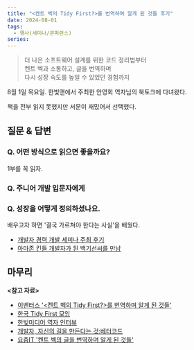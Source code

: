 ```yaml
---
title: "<켄트 벡의 Tidy First?>를 번역하며 알게 된 것들 후기"
date: 2024-08-01
tags:
  - 행사(세미나/콘퍼런스)
series: 
---
```


> 더 나은 소프트웨어 설계를 위한 코드 정리법부터 <br>
> 켄트 벡과 소통하고, 글을 번역하며 <br>
> 다시 성장 속도를 높일 수 있었던 경험까지

8월 1일 목요일. 한빛앤에서 주최한 안영회 역자님의 북토크에 다녀왔다.

책을 전부 읽지 못했지만 서문이 재밌어서 선택했다.

## 질문 & 답변

### Q. 어떤 방식으로 읽으면 좋을까요?

1부를 꼭 읽자.

### Q. 주니어 개발 입문자에게

### Q. 성장을 어떻게 정의하셨나요.

배우고자 하면 '결국 가르쳐야 한다는 사실'을 배웠다. 

* [개발자 경력 개발 세미나 주최 후기](https://younghoe.wordpress.com/2015/12/23/%EA%B0%9C%EB%B0%9C%EC%9E%90-%EA%B2%BD%EB%A0%A5%EA%B0%9C%EB%B0%9C-%EC%84%B8%EB%AF%B8%EB%82%98-%EC%A3%BC%EC%B5%9C-%ED%9B%84%EA%B8%B0/)
* [아마존 킨들 개발자가 된 백기선씨를 만남](https://younghoe.wordpress.com/2015/10/01/%EC%95%84%EB%A7%88%EC%A1%B4-%ED%82%A8%EB%93%A4-%EA%B0%9C%EB%B0%9C%EC%9E%90%EA%B0%80-%EB%90%9C-%EB%B0%B1%EA%B8%B0%EC%84%A0%EC%94%A8%EB%A5%BC-%EB%A7%8C%EB%82%A8/)

## 마무리

**<참고 자료>**

* [이벤터스 '<켄트 벡의 Tidy First?>를 번역하며 알게 된 것들'](https://event-us.kr/FKH3nHkjmPGh/event/87756?utm_source=eventus&utm_medium=organic&utm_campaign=search-result&utm_term=%EC%95%88%EC%98%81%ED%9D%AC)
* [한국 Tidy First 모임](https://tidyfirst.bettercode.kr/posts)
* [한빛미디어 역자 인터뷰](https://youtu.be/dvi4S8LI17g?si=DctnBbv1c1E-Vvb2)
* [개발자, 자신의 길을 만든다는 것:베터코드](https://yozm.wishket.com/magazine/detail/2431/)
* [요즘IT '켄트 벡의 글을 번역하며 알게 된 것들'](https://yozm.wishket.com/magazine/detail/2452/)
